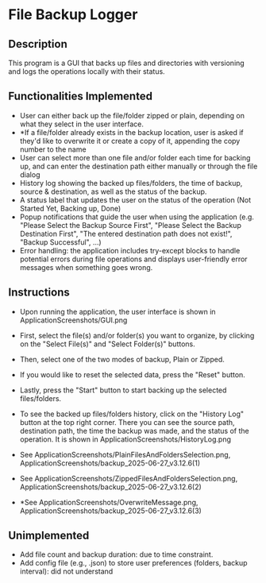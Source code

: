 # File Backup Logger

## Description
This program is a GUI that backs up files and directories with versioning and logs the operations locally with their status.

## Functionalities Implemented
- User can either back up the file/folder zipped or plain, depending on what they select in the user interface.
- *If a file/folder already exists in the backup location, user is asked if they'd like to overwrite it or create a copy of it, appending the copy number to the name 
- User can select more than one file and/or folder each time for backing up, and can enter the destination path either manually or through the file dialog
- History log showing the backed up files/folders, the time of backup, source & destination, as well as the status of the backup.
- A status label that updates the user on the status of the operation (Not Started Yet, Backing up, Done)
- Popup notifications that guide the user when using the application (e.g. "Please Select the Backup Source First", "Please Select the Backup Destination First", "The entered destination path does not exist!", "Backup Successful", ...)
- Error handling: the application includes try-except blocks to handle potential errors during file operations and displays user-friendly error messages when something goes wrong.

## Instructions
- Upon running the application, the user interface is shown in ApplicationScreenshots/GUI.png
- First, select the file(s) and/or folder(s) you want to organize, by clicking on the "Select File(s)" and "Select Folder(s)" buttons.
- Then, select one of the two modes of backup, Plain or Zipped.
- If you would like to reset the selected data, press the "Reset" button.
- Lastly, press the "Start" button to start backing up the selected files/folders.
- To see the backed up files/folders history, click on the "History Log" button at the top right corner. There you can see the source path, destination path, the time the backup was made, and the status of the operation. It is shown in ApplicationScreenshots/HistoryLog.png

- See ApplicationScreenshots/PlainFilesAndFoldersSelection.png, ApplicationScreenshots/backup_2025-06-27_v3.12.6(1)
- See ApplicationScreenshots/ZippedFilesAndFoldersSelection.png, ApplicationScreenshots/backup_2025-06-27_v3.12.6(2)
- *See ApplicationScreenshots/OverwriteMessage.png, ApplicationScreenshots/backup_2025-06-27_v3.12.6(3)

## Unimplemented
- Add file count and backup duration: due to time constraint.
- Add config file (e.g., .json) to store user preferences (folders, backup interval): did not understand
